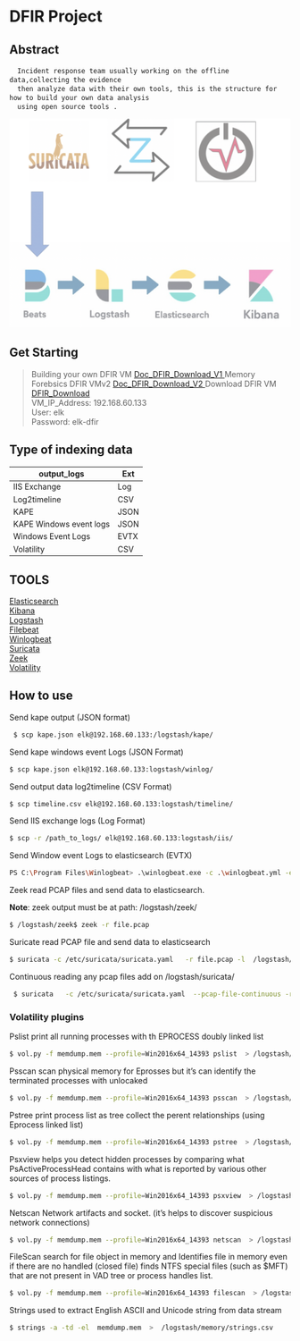 
DFIR Project
===========

Abstract
--------
      Incident response team usually working on the offline data,collecting the evidence 
      then analyze data with their own tools, this is the structure for how to build your own data analysis 
      using open source tools .

![alt text](https://github.com/Maboalenen/DFIR/blob/main/DFIR.jpg?raw=true)

Get Starting 
-------
  > Building your own DFIR VM <a href='https://drive.google.com/file/d/1y512lcEYH_STG5CN4yU6gsTuK-J947jo/view?usp=sharing' target='_blank'>Doc_DFIR_Download_V1 </a> 
  > Memory Forebsics DFIR VMv2 <a href='https://drive.google.com/file/d/1y512lcEYH_STG5CN4yU6gsTuK-J947jo/view?usp=sharing' target='_blank'>Doc_DFIR_Download_V2 </a> 
  > Download DFIR VM <a href='https://drive.google.com/file/d/1SqNrrBaut4_beR6nsgtCie4gSZ0jMfYd/view?usp=sharing' target='_blank'>DFIR_Download</a>  
  > VM_IP_Address: 192.168.60.133  
  > User: elk   
  > Password: elk-dfir  

Type of indexing data 
--------------
|output_logs|Ext|
|--|--|
|IIS Exchange  |Log|
|Log2timeline |CSV|
|KAPE|JSON|
|KAPE Windows event logs |JSON|
| Windows Event Logs|EVTX|
|Volatility|CSV|

TOOLS
--------
 <a href='https://artifacts.elastic.co/downloads/elasticsearch/elasticsearch-7.10.0-amd64.deb' target='_blank'>Elasticsearch</a>  
 <a href='https://artifacts.elastic.co/downloads/kibana/kibana-7.10.0-amd64.deb' target='_blank'>Kibana</a>  
 <a href='https://artifacts.elastic.co/downloads/logstash/logstash-7.10.0-amd64.deb' target='_blank'>Logstash</a>    
 <a href='https://artifacts.elastic.co/downloads/beats/filebeat/filebeat-7.10.0-amd64.deb' target='_blank'>Filebeat</a>  
 <a href='https://artifacts.elastic.co/downloads/beats/winlogbeat/winlogbeat-7.10.0-windows-x86_64.zip' target='_blank'>Winlogbeat</a>   
 <a href='https://suricata-ids.org/download/' target='_blank'>Suricata</a>  
 <a href='https://docs.zeek.org/en/master/install/install.html#id1' target='_blank'>Zeek</a>  
 <a href='https://github.com/volatilityfoundation/volatility/wiki/Installation' target='_blank'>Volatility</a>
 
How to use 
-----------

Send kape output (JSON format)
```bash
 $ scp kape.json elk@192.168.60.133:/logstash/kape/
 ```
 Send kape windows event Logs (JSON Format)
 ```bash
$ scp kape.json elk@192.168.60.133:logstash/winlog/
```

Send output data log2timeline (CSV Format)
```bash
$ scp timeline.csv elk@192.168.60.133:logstash/timeline/
```
Send IIS exchange logs (Log Format)
```bash
$ scp -r /path_to_logs/ elk@192.168.60.133:logstash/iis/
```
Send Window event Logs to elasticsearch (EVTX) 
```bash
PS C:\Program Files\Winlogbeat> .\winlogbeat.exe -c .\winlogbeat.yml -e
``` 
Zeek read PCAP files and send data to elasticsearch. 

**Note**: zeek output must be at path: /logstash/zeek/
```bash
$ /logstash/zeek$ zeek -r file.pcap
```
Suricate read PCAP file and send data to elasticsearch 
 ```bash	            
$ suricata -c /etc/suricata/suricata.yaml   -r file.pcap -l  /logstash/suricata/
```
Continuous reading any pcap files add on /logstash/suricata/
```bash
 $ suricata   -c /etc/suricata/suricata.yaml  --pcap-file-continuous -r /logstash/suricata/    -l /logstash/suricata/
```
### Volatility plugins
 Pslist print all running processes with th EPROCESS doubly linked list
  ```bash
$ vol.py -f memdump.mem --profile=Win2016x64_14393 pslist  > /logstash/memory/pslist.csv
```
 Psscan scan physical memory for Eprosses but it’s can identify the terminated processes with unlocaked
  ```bash
$ vol.py -f memdump.mem --profile=Win2016x64_14393 psscan  > /logstash/memory/pscan.csv
```
Pstree print process list as tree collect the perent relationships (using Eprocess linked list) 
 ```bash
$ vol.py -f memdump.mem --profile=Win2016x64_14393 pstree  > /logstash/memory/pstree.csv
```
Psxview helps you detect hidden processes by comparing what PsActiveProcessHead contains with what is reported by various other sources of process listings.
 ```bash
$ vol.py -f memdump.mem --profile=Win2016x64_14393 psxview  > /logstash/memory/psxview.csv
```
Netscan Network artifacts and socket. (it’s helps to discover suspicious network connections)
```bash
$ vol.py -f memdump.mem --profile=Win2016x64_14393 netscan  > /logstash/memory/netscan.csv
```
FileScan search for file object in memory and Identifies file in memory even if there are no handled (closed file) finds NTFS special files (such as $MFT) that are not present in VAD tree or process handles list.
```bash
$ vol.py -f memdump.mem --profile=Win2016x64_14393 filescan  > /logstash/memory/filescan.csv
```
Strings used to extract English ASCII and Unicode string from data stream
```bash
$ strings -a -td -el  memdump.mem  >  /logstash/memory/strings.csv
```
